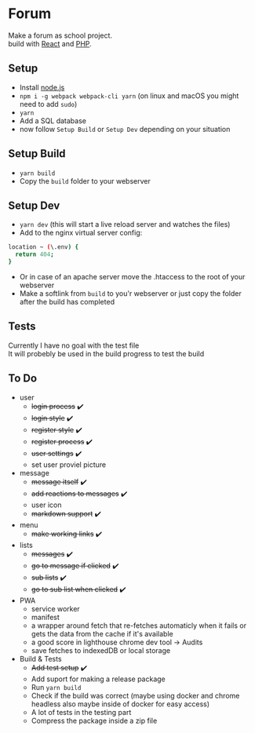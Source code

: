 # Forum
Make a forum as school project.  
build with [React](https://reactjs.org/) and [PHP](http://www.php.net/).  

## Setup
- Install [node.js](https://nodejs.org/en/)
- `npm i -g webpack webpack-cli yarn` (on linux and macOS you might need to add `sudo`)
- `yarn`
- Add a SQL database 
- now follow `Setup Build` or `Setup Dev` depending on your situation

## Setup Build
- `yarn build`
- Copy the `build` folder to your webserver  

## Setup Dev
- `yarn dev` (this will start a live reload server and watches the files)
- Add to the nginx virtual server config:  
```BASH
location ~ (\.env) { 
  return 404;
}
```  
- Or in case of an apache server move the .htaccess to the root of your webserver
- Make a softlink from `build` to you'r webserver or just copy the folder after the build has completed

## Tests
Currently I have no goal with the test file  
It will probebly be used in the build progress to test the build

## To Do
- user
  - ~~login process~~ :heavy_check_mark:
  - ~~login style~~ :heavy_check_mark:
  - ~~register style~~ :heavy_check_mark:
  - ~~register process~~ :heavy_check_mark:
  - ~~user settings~~ :heavy_check_mark:
  - set user proviel picture
- message
  - ~~message itself~~ :heavy_check_mark:
  - ~~add reactions to messages~~ :heavy_check_mark:
  - user icon
  - ~~markdown support~~ :heavy_check_mark:
- menu
  - ~~make working links~~ :heavy_check_mark:
- lists
  - ~~messages~~ :heavy_check_mark:
  - ~~go to message if clicked~~ :heavy_check_mark:
  - ~~sub lists~~ :heavy_check_mark:
  - ~~go to sub list when clicked~~ :heavy_check_mark:
- PWA
  - service worker
  - manifest
  - a wrapper around fetch that re-fetches automaticly when it fails or gets the data from the cache if it's available
  - a good score in lighthouse chrome dev tool -> Audits 
  - save fetches to indexedDB or local storage
- Build & Tests
  - ~~Add test setup~~ :heavy_check_mark:
  - Add suport for making a release package
  - Run `yarn build`
  - Check if the build was correct (maybe using docker and chrome headless also maybe inside of docker for easy access)
  - A lot of tests in the testing part
  - Compress the package inside a zip file
